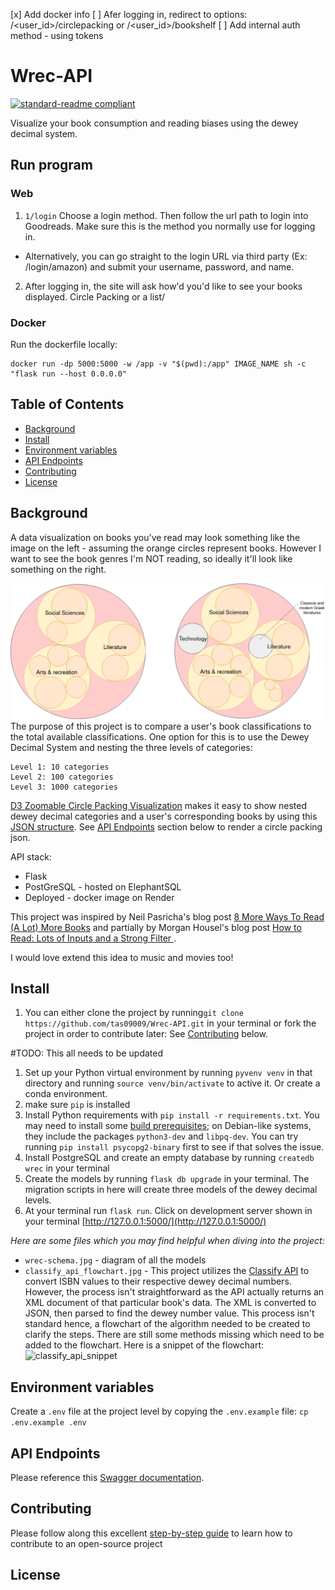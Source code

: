 [x] Add docker info
[ ] Afer logging in, redirect to options: /<user_id>/circlepacking or /<user_id>/bookshelf
[ ] Add internal auth method - using tokens

# Wrec-API
[![standard-readme compliant](https://img.shields.io/badge/readme%20style-standard-brightgreen.svg?style=flat-square)](https://github.com/RichardLitt/standard-readme)

Visualize your book consumption and reading biases using the dewey decimal system.

## Run program

### Web
1. `1/login` Choose a login method. Then follow the url path to login into Goodreads. Make sure this is the method you normally use for logging in.
- Alternatively, you can go straight to the login URL via third party (Ex: /login/amazon) and submit your username, password, and name.
2. After logging in, the site will ask how'd you'd like to see your books displayed. Circle Packing or a list/

### Docker
Run the dockerfile locally:

```
docker run -dp 5000:5000 -w /app -v "$(pwd):/app" IMAGE_NAME sh -c "flask run --host 0.0.0.0"
```


## Table of Contents
- [Background](#background)
- [Install](#install)
- [Environment variables](#env-variables)
- [API Endpoints](#api-endpoints)
- [Contributing](#contributing)
- [License](#license)


## Background
A data visualization on books you've read may look something like the image on the left - assuming the orange circles represent books. However I want to see the book genres I'm NOT reading, so ideally it'll look like something on the right.

![circlepacking_before_after](media/circlepacking_before_after.png)
The purpose of this project is to compare a user's book classifications to the total available classifications. One option for this is to use the Dewey Decimal System and nesting the three levels of categories:

```
Level 1: 10 categories
Level 2: 100 categories
Level 3: 1000 categories
```

[D3 Zoomable Circle Packing Visualization](http://jeromefroe.github.io/circlepackeR/) makes it easy to show nested dewey decimal categories and a user's corresponding books by using this [JSON structure](https://gist.githubusercontent.com/mbostock/1093025/raw/05621a578a66fba4d2cbf5a77e2d1bb3a27ac3d4/flare.json). See [API Endpoints](#api-endpoints) section below to render a circle packing json.

API stack:
- Flask
- PostGreSQL - hosted on ElephantSQL
- Deployed - docker image on Render

This project was inspired by Neil Pasricha's blog post [8 More Ways To Read (A Lot) More Books](https://www.neil.blog/articles/8-more-ways-to-read-a-lot-more-books#yui_3_17_2_1_1687286122789_289) and partially by Morgan Housel's blog post [How to Read: Lots of Inputs and a Strong Filter ](https://collabfund.com/blog/how-to-read-lots-of-inputs-and-a-strong-filter/).


I would love extend this idea to music and movies too!

## Install
1. You can either clone the project by running`git clone https://github.com/tas09009/Wrec-API.git` in your terminal or fork the project in order to contribute later: See [Contributing](#contributing) below.

#TODO: This all needs to be updated
1. Set up your Python virtual environment by running `pyvenv venv` in that directory and running `source venv/bin/activate` to active it. Or create a conda environment.
2. make sure `pip` is installed
3. Install Python requirements with `pip install -r requirements.txt`. You may need to install some [build prerequisites](https://www.psycopg.org/docs/install.html#build-prerequisites); on Debian-like systems, they include the packages `python3-dev` and `libpq-dev`. You can try running `pip install psycopg2-binary` first to see if that solves the issue.
4. Install PostgreSQL and create an empty database by running `createdb wrec` in your terminal
5. Create the models by running `flask db upgrade` in your terminal. The migration scripts in here will create three models of the dewey decimal levels.
7. At your terminal run `flask run`. Click on development server shown in your terminal [http://127.0.0.1:5000/](http://127.0.0.1:5000/)

*Here are some files which you may find helpful when diving into the project:*
- `wrec-schema.jpg` - diagram of all the models
- `classify_api_flowchart.jpg` - This project utilizes the [Classify API](http://classify.oclc.org/classify2/api_docs/index.html) to convert ISBN values to their respective dewey decimal numbers. However, the process isn't straightforward as the API actually returns an XML document of that particular book's data. The XML is converted to JSON, then parsed to find the dewey number value. This process isn't standard hence, a flowchart of the algorithm needed to be created to clarify the steps. There are still some methods missing which need to be added to the flowchart. Here is a snippet of the flowchart:
![classify_api_snippet](./backend_flask/classify_api_snippet.jpg)

## Environment variables
Create a `.env` file at the project level by copying the `.env.example` file:
`cp .env.example .env`

## API Endpoints
Please reference this [Swagger documentation](https://wrec-api.onrender.com/swagger-ui).

## Contributing
Please follow along this excellent [step-by-step guide](https://www.dataschool.io/how-to-contribute-on-github/) to learn how to contribute to an open-source project

## License